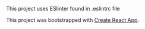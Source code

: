 This project uses ESlinter found in .eslintrc file

This project was bootstrapped with [Create React App](https://github.com/facebookincubator/create-react-app).